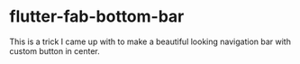 # flutter-fab-bottom-bar
This is a trick I came up with to make a beautiful looking navigation bar with custom button in center.
